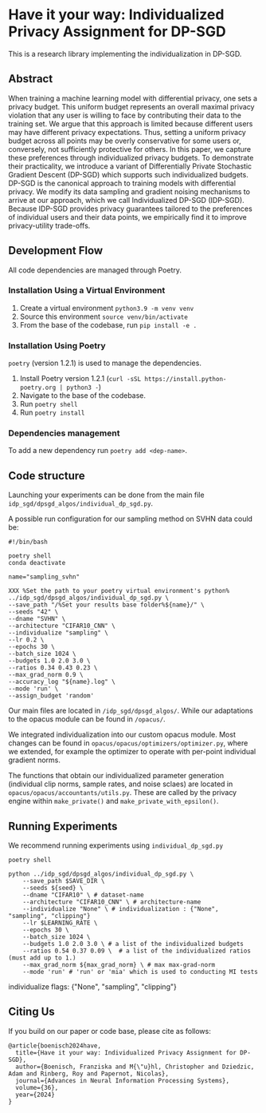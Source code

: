 # Have it your way: Individualized Privacy Assignment for DP-SGD

This is a research library implementing the individualization in DP-SGD.

## Abstract
When training a machine learning model with differential privacy, one sets a privacy budget. This uniform budget represents an overall maximal privacy violation that any user is willing to face by contributing their data to the training set. We argue that this approach is limited because different users may have different privacy expectations. Thus, setting a uniform privacy budget across all points may be overly conservative for some users or, conversely, not sufficiently protective for others. In this paper, we capture these preferences through individualized privacy budgets. To demonstrate their practicality, we introduce a variant of Differentially Private Stochastic Gradient Descent (DP-SGD) which supports such individualized budgets. DP-SGD is the canonical approach to training models with differential privacy. We modify its data sampling and gradient noising mechanisms to arrive at our approach, which we call Individualized DP-SGD (IDP-SGD). Because IDP-SGD provides privacy guarantees tailored to the preferences of individual users and their data points, we empirically find it to improve privacy-utility trade-offs.

## Development Flow

All code dependencies are managed through Poetry. 
### Installation Using a Virtual Environment 
1. Create a virtual environment `python3.9 -m venv venv`
2. Source this environment `source venv/bin/activate`
3. From the base of the codebase, run `pip install -e .`   

### Installation Using Poetry
`poetry` (version 1.2.1) is used to manage the dependencies.

1. Install Poetry version 1.2.1 (`curl -sSL https://install.python-poetry.org | python3 -`)
2. Navigate to the base of the codebase.
3. Run `poetry shell`
4. Run `poetry install`

### Dependencies management

To add a new dependency run `poetry add <dep-name>`.

## Code structure 

Launching your experiments can be done from the main file `idp_sgd/dpsgd_algos/individual_dp_sgd.py`.

A possible run configuration for our sampling method on SVHN data could be:
```
#!/bin/bash

poetry shell
conda deactivate

name="sampling_svhn"

XXX %Set the path to your poetry virtual environment's python% ../idp_sgd/dpsgd_algos/individual_dp_sgd.py \
--save_path "/%Set your results base folder%${name}/" \
--seeds "42" \
--dname "SVHN" \
--architecture "CIFAR10_CNN" \
--individualize "sampling" \
--lr 0.2 \
--epochs 30 \
--batch_size 1024 \
--budgets 1.0 2.0 3.0 \
--ratios 0.34 0.43 0.23 \
--max_grad_norm 0.9 \
--accuracy_log "${name}.log" \
--mode 'run' \
--assign_budget 'random'
```

Our main files are located in `/idp_sgd/dpsgd_algos/`.
While our adaptations to the opacus module can be found in `/opacus/`.

We integrated individualization into our custom opacus module. 
Most changes can be found in `opacus/opacus/optimizers/optimizer.py`, where we extended, for example the optimizer to
operate with per-point individual gradient norms.

The functions that obtain our individualized parameter generation (individual clip norms, sample rates, and noise sclaes)
are located in `opacus/opacus/accountants/utils.py`.
These are called by the privacy engine within `make_private()` and `make_private_with_epsilon()`.


## Running Experiments

We recommend running experiments using `individual_dp_sgd.py`

```
poetry shell

python ../idp_sgd/dpsgd_algos/individual_dp_sgd.py \
    --save_path $SAVE_DIR \
    --seeds ${seed} \
    --dname "CIFAR10" \ # dataset-name
    --architecture "CIFAR10_CNN" \ # architecture-name
    --individualize "None" \ # individualization : {"None", "sampling", "clipping"}
    --lr $LEARNING_RATE \
    --epochs 30 \
    --batch_size 1024 \
    --budgets 1.0 2.0 3.0 \ # a list of the individualized budgets 
    --ratios 0.54 0.37 0.09 \  # a list of the individualized ratios (must add up to 1.)
    --max_grad_norm ${max_grad_norm} \ # max max-grad-norm
    --mode 'run' # 'run' or 'mia' which is used to conducting MI tests
```

individualize flags: {"None", "sampling", "clipping"}

## Citing Us
If you build on our paper or code base, please cite as follows:
```
@article{boenisch2024have,
  title={Have it your way: Individualized Privacy Assignment for DP-SGD},
  author={Boenisch, Franziska and M{\"u}hl, Christopher and Dziedzic, Adam and Rinberg, Roy and Papernot, Nicolas},
  journal={Advances in Neural Information Processing Systems},
  volume={36},
  year={2024}
}
```
